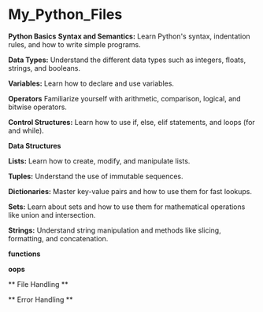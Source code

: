 # My_Python_Files
**Python Basics**
**Syntax and Semantics:** Learn Python's syntax, indentation rules, and how to write simple programs.

**Data Types:** Understand the different data types such as integers, floats, strings, and booleans.

**Variables:** Learn how to declare and use variables.

**Operators** Familiarize yourself with arithmetic, comparison, logical, and bitwise operators.

**Control Structures:** Learn how to use if, else, elif statements, and loops (for and while).

**Data Structures**

**Lists:** Learn how to create, modify, and manipulate lists.

**Tuples:** Understand the use of immutable sequences.

**Dictionaries:** Master key-value pairs and how to use them for fast lookups.

**Sets:** Learn about sets and how to use them for mathematical operations like union and intersection.

**Strings:** Understand string manipulation and methods like slicing, formatting, and concatenation.

**functions**

**oops**

** File Handling **

** Error Handling **
